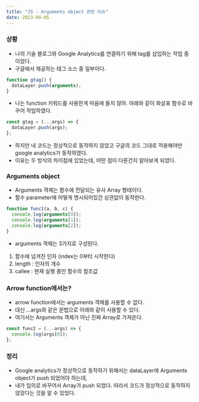 ```yaml
---
title: "JS - Arguments object 관련 이슈"
date: 2023-04-05
---
```


### 상황

- 나의 기술 블로그와 Google Analytics를 연결하기 위해 tag를 삽입하는 작업 중 이었다.
- 구글에서 제공하는 태그 소스 중 일부이다.

```js
function gtag() {
  dataLayer.push(arguments);
}
```

- 나는 function 키워드를 사용한게 마음에 들지 않아. 아래와 같이 화살표 함수로 바꾸어 작업하였다.

```js
const gtag = (...args) => {
  dataLayer.push(args);
};
```

- 하지만 내 코드는 정상적으로 동작하지 않았고 구글의 코드 그대로 적용해야만 google analytics가 동작하였다.
- 이유는 두 방식의 차이점에 있었는데, 어떤 점이 다른건지 알아보게 되었다.

### Arguments object

- Arguments 객체는 함수에 전달되는 유사 Array 형태이다.
- 함수 parameter에 어떻게 명시되어있건 상관없이 동작한다.

```js
function func1(a, b, c) {
  console.log(arguments[0]);
  console.log(arguments[1]);
  console.log(arguments[2]);
}
```

- arguments 객체는 3가지로 구성된다.

1. 함수에 넘겨진 인자 (index는 0부터 시작한다)
2. length : 인자의 개수
3. callee : 현재 실행 중인 함수의 참조값

### Arrow function에서는?

- arrow function에서는 arguments 객체를 사용할 수 없다.
- 대신 ...args와 같은 문법으로 아래와 같이 사용할 수 있다.
- 여기서는 Arguments 객체가 아닌 진짜 Array로 가져온다.

```js
const func2 = (...args) => {
  console.log(args[0]);
};
```

### 정리

- Google analytics가 정상적으로 동작하기 위해서는 dataLayer에 Arguments object가 push 되었어야 하는데,
- 내가 임의로 바꾸어서 Array가 push 되었다. 따라서 코드가 정상적으로 동작하지 않았다는 것을 알 수 있었다.
